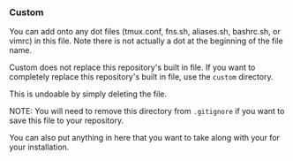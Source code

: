 ### Custom

You can add onto any dot files (tmux.conf, fns.sh, aliases.sh, bashrc.sh, or vimrc) in this file. Note there is not actually a dot at the beginning of the file name.

Custom does not replace this repository's built in file. If you want to completely replace this repository's built in file, use the `custom` directory.

This is undoable by simply deleting the file.

NOTE: You will need to remove this directory from `.gitignore` if you want to save this file to your repository.

You can also put anything in here that you want to take along with your for your installation.
